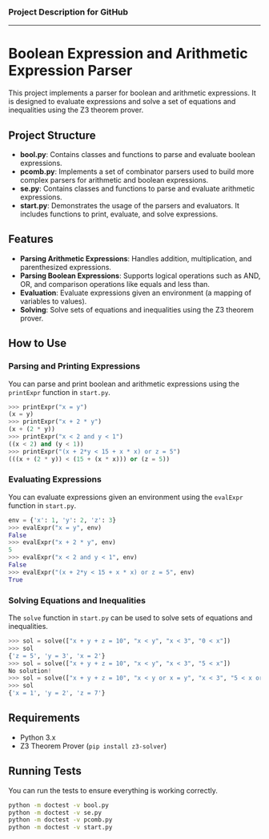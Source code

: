 ### Project Description for GitHub

---

# Boolean Expression and Arithmetic Expression Parser

This project implements a parser for boolean and arithmetic expressions. It is designed to evaluate expressions and solve a set of equations and inequalities using the Z3 theorem prover.

## Project Structure

- **bool.py**: Contains classes and functions to parse and evaluate boolean expressions.
- **pcomb.py**: Implements a set of combinator parsers used to build more complex parsers for arithmetic and boolean expressions.
- **se.py**: Contains classes and functions to parse and evaluate arithmetic expressions.
- **start.py**: Demonstrates the usage of the parsers and evaluators. It includes functions to print, evaluate, and solve expressions.

## Features

- **Parsing Arithmetic Expressions**: Handles addition, multiplication, and parenthesized expressions.
- **Parsing Boolean Expressions**: Supports logical operations such as AND, OR, and comparison operations like equals and less than.
- **Evaluation**: Evaluate expressions given an environment (a mapping of variables to values).
- **Solving**: Solve sets of equations and inequalities using the Z3 theorem prover.

## How to Use

### Parsing and Printing Expressions

You can parse and print boolean and arithmetic expressions using the `printExpr` function in `start.py`.

```python
>>> printExpr("x = y")
(x = y)
>>> printExpr("x + 2 * y")
(x + (2 * y))
>>> printExpr("x < 2 and y < 1")
((x < 2) and (y < 1))
>>> printExpr("(x + 2*y < 15 + x * x) or z = 5")
(((x + (2 * y)) < (15 + (x * x))) or (z = 5))
```

### Evaluating Expressions

You can evaluate expressions given an environment using the `evalExpr` function in `start.py`.

```python
env = {'x': 1, 'y': 2, 'z': 3}
>>> evalExpr("x = y", env)
False
>>> evalExpr("x + 2 * y", env)
5
>>> evalExpr("x < 2 and y < 1", env)
False
>>> evalExpr("(x + 2*y < 15 + x * x) or z = 5", env)
True
```

### Solving Equations and Inequalities

The `solve` function in `start.py` can be used to solve sets of equations and inequalities.

```python
>>> sol = solve(["x + y + z = 10", "x < y", "x < 3", "0 < x"])
>>> sol
{'z = 5', 'y = 3', 'x = 2'}
>>> sol = solve(["x + y + z = 10", "x < y", "x < 3", "5 < x"])
No solution!
>>> sol = solve(["x + y + z = 10", "x < y or x = y", "x < 3", "5 < x or 0 < x"])
>>> sol
{'x = 1', 'y = 2', 'z = 7'}
```

## Requirements

- Python 3.x
- Z3 Theorem Prover (`pip install z3-solver`)

## Running Tests

You can run the tests to ensure everything is working correctly.

```sh
python -m doctest -v bool.py
python -m doctest -v se.py
python -m doctest -v pcomb.py
python -m doctest -v start.py
```

